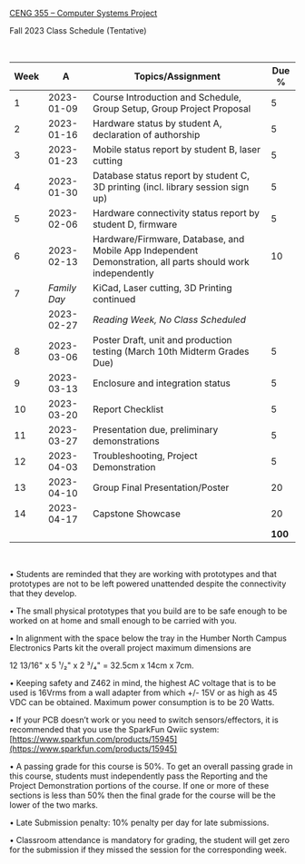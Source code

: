 [CENG 355 – Computer Systems
Project](https://humber.ca/transferoptions/course-outlines/outline.html?code=CENG%20355)

Fall 2023 Class Schedule (Tentative)

 

| Week | A            | Topics/Assignment                                                                                          | Due %   |
|------|--------------|------------------------------------------------------------------------------------------------------------|---------|
| 1    | 2023-01-09   | Course Introduction and Schedule, Group Setup, Group Project Proposal                                      | 5       |
| 2    | 2023-01-16   | Hardware status by student A, declaration of authorship                                                    | 5       |
| 3    | 2023-01-23   | Mobile status report by student B, laser cutting                                                           | 5       |
| 4    | 2023-01-30   | Database status report by student C, 3D printing (incl. library session sign up)                           | 5       |
| 5    | 2023-02-06   | Hardware connectivity status report by student D, firmware                                                 | 5       |
| 6    | 2023-02-13   | Hardware/Firmware, Database, and Mobile App Independent Demonstration, all parts should work independently | 10      |
| 7    | *Family Day* | KiCad, Laser cutting, 3D Printing continued                                                                |         |
|      | 2023-02-27   | *Reading Week, No Class Scheduled*                                                                         |         |
| 8    | 2023-03-06   | Poster Draft, unit and production testing (March 10th Midterm Grades Due)                                  | 5       |
| 9    | 2023-03-13   | Enclosure and integration status                                                                           | 5       |
| 10   | 2023-03-20   | Report Checklist                                                                                           | 5       |
| 11   | 2023-03-27   | Presentation due, preliminary demonstrations                                                               | 5       |
| 12   | 2023-04-03   | Troubleshooting, Project Demonstration                                                                     | 5       |
| 13   | 2023-04-10   | Group Final Presentation/Poster                                                                            | 20      |
| 14   | 2023-04-17   | Capstone Showcase                                                                                          | 20      |
|      |              |                                                                                                            | **100** |

 

• Students are reminded that they are working with prototypes and that
prototypes are not to be left powered unattended despite the connectivity that
they develop.

• The small physical prototypes that you build are to be safe enough to be
worked on at home and small enough to be carried with you.

• In alignment with the space below the tray in the Humber North Campus
Electronics Parts kit the overall project maximum dimensions are

12 13/16" x 5 ¹/₂" x 2 ³/₄" = 32.5cm x 14cm x 7cm.

• Keeping safety and Z462 in mind, the highest AC voltage that is to be used is
16Vrms from a wall adapter from which +/- 15V or as high as 45 VDC can be
obtained. Maximum power consumption is to be 20 Watts.

• If your PCB doesn’t work or you need to switch sensors/effectors, it is
recommended that you use the SparkFun Qwiic system:
[https://www.sparkfun.com/products/15945](https://www.sparkfun.com/products/15945)

• A passing grade for this course is 50%. To get an overall passing grade in
this course, students must independently pass the Reporting and the Project
Demonstration portions of the course. If one or more of these sections is less
than 50% then the final grade for the course will be the lower of the two marks.

• Late Submission penalty: 10% penalty per day for late submissions.

• Classroom attendance is mandatory for grading, the student will get zero for
the submission if they missed the session for the corresponding week.

 

 

 

 
